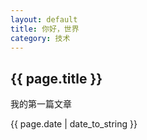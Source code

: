 ```yaml
---
layout: default
title: 你好，世界
category: 技术
---
```


<h2>{{ page.title }}</h2>
<p>我的第一篇文章</p>
<p>{{ page.date | date_to_string }}</p>
